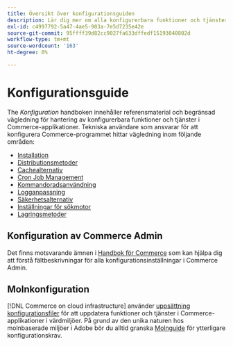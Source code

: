 ```yaml
---
title: Översikt över konfigurationsguiden
description: Lär dig mer om alla konfigurerbara funktioner och tjänster för ditt Adobe Commerce- eller Magento Open Source-program.
exl-id: c4997792-5a47-4ae5-903a-7e5d7235e42e
source-git-commit: 95ffff39d82cc9027fa633dffedf15193040802d
workflow-type: tm+mt
source-wordcount: '163'
ht-degree: 0%

---
```


# Konfigurationsguide

The _Konfiguration_ handboken innehåller referensmaterial och begränsad vägledning för hantering av konfigurerbara funktioner och tjänster i Commerce-applikationer. Tekniska användare som ansvarar för att konfigurera Commerce-programmet hittar vägledning inom följande områden:

- [Installation](../configuration/bootstrap/initialization.md)
- [Distributionsmetoder](../configuration/deployment/overview.md)
- [Cachealternativ](../configuration/cache/caching-overview.md)
- [Cron Job Management](../configuration/cron/custom-cron.md)
- [Kommandoradsanvändning](../configuration/cli/config-cli.md)
- [Logganpassning](../configuration/logs/custom-logging.md)
- [Säkerhetsalternativ](../configuration/security/overview.md)
- [Inställningar för sökmotor](../configuration/search/configure-search-engine.md)
- [Lagringsmetoder](../configuration/storage/memcached.md)

## Konfiguration av Commerce Admin

Det finns motsvarande ämnen i [Handbok för Commerce](https://docs.magento.com/user-guide/stores/configuration.html) som kan hjälpa dig att förstå fältbeskrivningar för alla konfigurationsinställningar i Commerce Admin.

## Molnkonfiguration

[!DNL Commerce on cloud infrastructure] använder [uppsättning konfigurationsfiler](https://experienceleague.adobe.com/docs/commerce-cloud-service/user-guide/configure/overview.html) för att uppdatera funktioner och tjänster i Commerce-applikationer i värdmiljöer. På grund av den unika naturen hos molnbaserade miljöer i Adobe bör du alltid granska [Molnguide](https://experienceleague.adobe.com/docs/commerce-cloud-service/user-guide/overview.html) för ytterligare konfigurationskrav.
